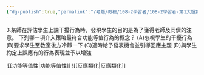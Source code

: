 ```yaml
---
{"dg-publish":true,"permalink":"/考題/教檢/108-2學習者/108-2學習者-第1大題第3題/","tags":["考題","題目","未完"]}
---
```


3.某師在評估學生上課干擾行為時，發現學生的目的是為了獲得老師及同儕的注意。  下列哪一項介入策略最符合功能等值行為的概念？ 
(A)忽視學生的干擾行為 
(B)要求學生至教室後方冷靜一下 
(C)適時給予發表機會並引導回應主題 
(D)與學生約定上課應有的行為表現並予以增強 

![[功能等值性\|功能等值性]]
![[反應類化\|反應類化]]